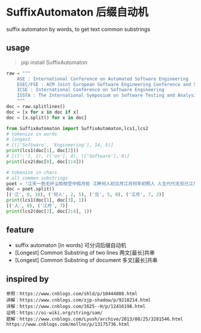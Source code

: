 
# SuffixAutomaton 后缀自动机
suffix automaton by words, to get text common substrings


## usage
> pip install SuffixAutomaton 

```python
raw = """
    ASE : International Conference on Automated Software Engineering
    ESEC/FSE : ACM Joint European Software Engineering Conference and Symposium on the Foundations of Software Engineering
    ICSE : International Conference on Software Engineering
    ISSTA : The International Symposium on Software Testing and Analysis
    """
doc = raw.splitlines()
doc = [x for x in doc if x]
doc = [x.split() for x in doc]

from SuffixAutomaton import SuffixAutomaton,lcs1,lcs2
# tokenize in words
# longest
# [(['Software', 'Engineering'], 14, 5)]
print(lcs1(doc[1], doc[2]))
# [([':'], 1), (['on'], 4), (['Software'], 6)]
print(lcs2(doc[0], doc[1:4]))

# tokenize in chars
# all common substrings
poet = "江天一色无纤尘皎皎空中孤月轮 江畔何人初见月江月何年初照人 人生代代无穷已江月年年望相似 不知江月待何人但见长江送流水"
doc = poet.split()
[('江', 0, 10), ('何人', 2, 5), ('见', 5, 8), ('江月', 7, 2)]
print(lcs1(doc[1], doc[3], 1))
[('人', 0), ('江月', 7)]
print(lcs2(doc[2], doc[2:4], 1))


```

## feature
* suffix automaton [in words] 可分词后缀自动机
* [Longest] Common Substring of two lines 两文[最长]共串
* [Longest] Common Substring of document 多文[最长]共串


## inspired by 
    参照：https://www.cnblogs.com/shld/p/10444808.html
    讲解：https://www.cnblogs.com/zjp-shadow/p/9218214.html
    详解：https://www.cnblogs.com/1625--H/p/12416198.html
    证明：https://oi-wiki.org/string/sam/
    题解：https://www.cnblogs.com/Lyush/archive/2013/08/25/3281546.html https://www.cnblogs.com/mollnn/p/13175736.html
